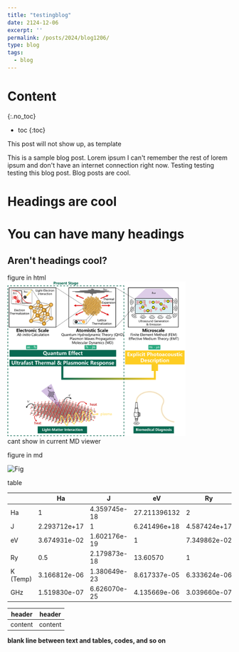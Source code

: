 ```yaml
---
title: "testingblog"
date: 2124-12-06
excerpt: ''
permalink: /posts/2024/blog1206/
type: blog
tags:
  - blog
---
```


Content
=====
{:.no_toc}

* toc
{:toc}

This post will not show up, as template

This is a sample blog post. Lorem ipsum I can't remember the rest of lorem ipsum and don't have an internet connection right now. Testing testing testing this blog post. Blog posts are cool.

Headings are cool
======

You can have many headings
======

Aren't headings cool?
------

figure in html
<br/><img src='/images/DataFig/2024Nov/LHUMMSM-Abstract-Diagram_low.png' width="400"><br/>
cant show in current MD viewer

figure in md

![Fig](/images/DataFig/2024Nov/AuABINITData.png)

table

|    | Ha | J | eV | Ry | K (Temp) | GHz |
| ----|----|---|---|---|------|---|
| Ha | 1  | 4.359745e-18| 27.211396132 | 2 | 3.157750e+05 | 6.579684e+06|
|J|2.293712e+17|1|6.241496e+18|4.587424e+17|7.242969e+22|1.509190e+24|
|eV|3.674931e-02|1.602176e-19|1|7.349862e-02|1.160451e+04|2.417988e+05|
|Ry|0.5|2.179873e-18|13.60570|1|1.578875e+05|3.289842e+06|
|K (Temp)|3.166812e-06|1.380649e-23|8.617337e-05|6.333624e-06|1|2.083662e+01|
|GHz|1.519830e-07|6.626070e-25|4.135669e-06|3.039660e-07|4.799243e-02|1|

|header |header |
|-------|-------|
|content|content|

**blank line between text and tables, codes, and so on**
<br/><img src='' width="400">